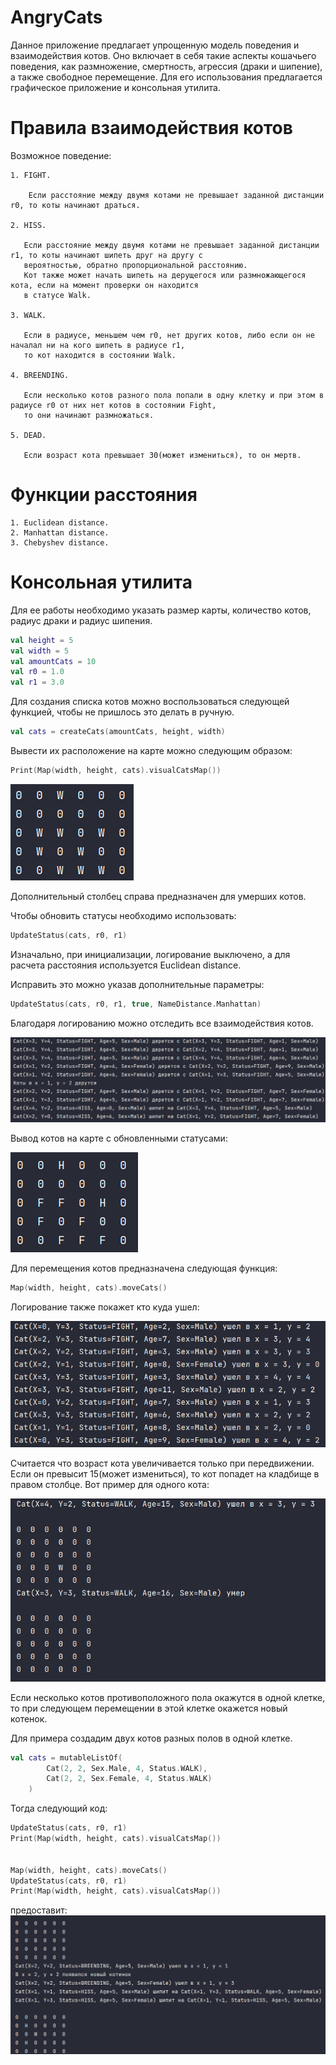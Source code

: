 # AngryCats

Данное приложение предлагает упрощенную модель поведения и взаимодействия котов.
Оно включает в себя такие аспекты кошачьего поведения, как размножение, смертность, 
агрессия (драки и шипение), а также свободное перемещение.
Для его использования предлагается графическое приложение и консольная утилита.

# Правила взаимодействия котов

Возможное поведение:

    1. FIGHT.

        Если расстояние между двумя котами не превышает заданной дистанции r0, то коты начинают драться.

    2. HISS.

       Если расстояние между двумя котами не превышает заданной дистанции r1, то коты начинают шипеть друг на другу с 
       вероятностью, обратно пропорциональной расстоянию.
       Кот также может начать шипеть на дерущегося или размножающегося кота, если на момент проверки он находится 
       в статусе Walk.

    3. WALK.

       Если в радиусе, меньшем чем r0, нет других котов, либо если он не началал ни на кого шипеть в радиусе r1, 
       то кот находится в состоянии Walk.

    4. BREENDING.

       Если несколько котов разного пола попали в одну клетку и при этом в радиусе r0 от них нет котов в состоянии Fight,
       то они начинают размножаться.

    5. DEAD.

       Если возраст кота превышает 30(может измениться), то он мертв.

    
# Функции расстояния

    1. Euclidean distance.
    2. Manhattan distance.
    3. Chebyshev distance.

# Консольная утилита

Для ее работы необходимо указать размер карты, количество котов, радиус драки и радиус шипения.

``` kotlin
val height = 5
val width = 5
val amountCats = 10
val r0 = 1.0
val r1 = 3.0
```

Для создания списка котов можно воспользоваться следующей функцией, чтобы не пришлось это делать в ручную.
``` kotlin
val cats = createCats(amountCats, height, width)
```

Вывести их расположение на карте можно следующим образом:
``` kotlin
Print(Map(width, height, cats).visualCatsMap())
```

![img_1.png](image/img_1.png)

Дополнительный столбец справа предназначен для умерших котов.

Чтобы обновить статусы необходимо использовать:
``` kotlin
UpdateStatus(cats, r0, r1)
```

Изначально, при инициализации, логирование выключено, а для расчета расстояния используется Euclidean distance.

Исправить это можно указав дополнительные параметры:
``` kotlin
UpdateStatus(cats, r0, r1, true, NameDistance.Manhattan)
```

Благодаря логированию можно отследить все взаимодействия котов.

![img_2.png](image/img_2.png)

Вывод котов на карте с обновленными статусами:

![img_3.png](image/img_3.png)

Для перемещения котов предназначена следующая функция:

```kotlin
Map(width, height, cats).moveCats()
```

Логирование также покажет кто куда ушел:

![img_4.png](image/img_4.png)

Считается что возраст кота увеличивается только при передвижении.
Если он превысит 15(может измениться), то кот попадет на кладбище в правом столбце.
Вот пример для одного кота:

![img_5.png](image/img_5.png)

Если несколько котов противоположного пола окажутся в одной клетке, то при следующем перемещении в этой клетке окажется новый котенок.

Для примера создадим двух котов разных полов в одной клетке.
```kotlin
val cats = mutableListOf(
        Cat(2, 2, Sex.Male, 4, Status.WALK),
        Cat(2, 2, Sex.Female, 4, Status.WALK)
    )
```

Тогда следующий код:
```kotlin
UpdateStatus(cats, r0, r1)
Print(Map(width, height, cats).visualCatsMap())


Map(width, height, cats).moveCats()
UpdateStatus(cats, r0, r1)
Print(Map(width, height, cats).visualCatsMap())
```
предоставит:
![img_6.png](image/img_6.png)
